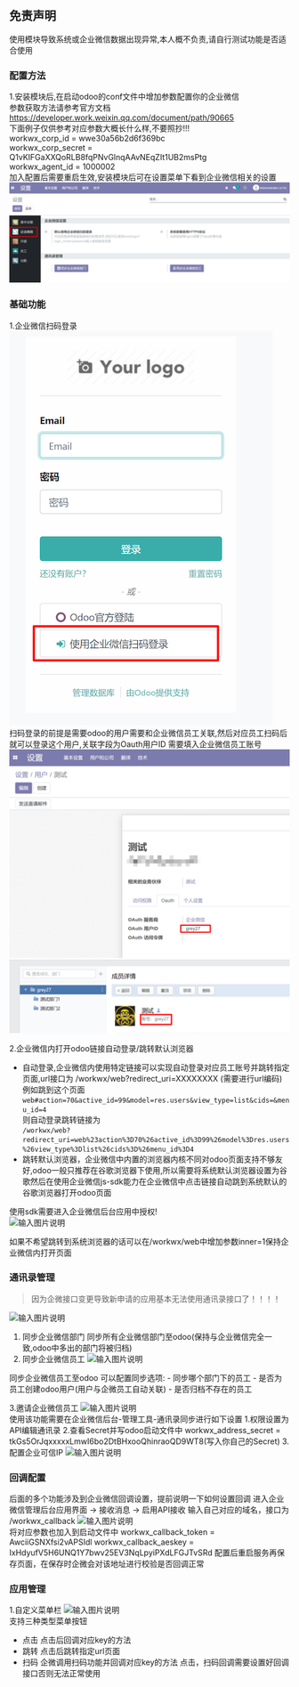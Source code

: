 ## 免责声明
使用模块导致系统或企业微信数据出现异常,本人概不负责,请自行测试功能是否适合使用
### 配置方法
1.安装模块后,在启动odoo的conf文件中增加参数配置你的企业微信  
参数获取方法请参考官方文档 https://developer.work.weixin.qq.com/document/path/90665  
下面例子仅供参考对应参数大概长什么样,不要照抄!!!  
workwx_corp_id = wwe30a56b2d6f369bc  
workwx_corp_secret = Q1vKIFGaXXQoRLB8fqPNvGlnqAAvNEqZIt1UB2msPtg  
workwx_agent_id = 1000002  
加入配置后需要重启生效,安装模块后可在设置菜单下看到企业微信相关的设置  
![输入图片说明](workwx_base/static/description/1.png)


### 基础功能
1.企业微信扫码登录  
![输入图片说明](workwx_base/static/description/2.png)  
扫码登录的前提是需要odoo的用户需要和企业微信员工关联,然后对应员工扫码后就可以登录这个用户,关联字段为Oauth用户ID 需要填入企业微信员工账号
![输入图片说明](workwx_base/static/description/3.png)  
![输入图片说明](workwx_base/static/description/4.png)  

2.企业微信内打开odoo链接自动登录/跳转默认浏览器
- 自动登录,企业微信内使用特定链接可以实现自动登录对应员工账号并跳转指定页面,url接口为 /workwx/web?redirect_uri=XXXXXXXX (需要进行url编码) 
例如跳到这个页面```web#action=70&active_id=99&model=res.users&view_type=list&cids=&menu_id=4```  
则自动登录跳转链接为  
```/workwx/web?redirect_uri=web%23action%3D70%26active_id%3D99%26model%3Dres.users%26view_type%3Dlist%26cids%3D%26menu_id%3D4```
- 跳转默认浏览器，企业微信中内置的浏览器内核不同对odoo页面支持不够友好,odoo一般只推荐在谷歌浏览器下使用,所以需要将系统默认浏览器设置为谷歌然后在使用企业微信js-sdk能力在企业微信中点击链接自动跳到系统默认的谷歌浏览器打开odoo页面

使用sdk需要进入企业微信后台应用中授权!  
![输入图片说明](workwx_base/static/description/5.png)  
  
如果不希望跳转到系统浏览器的话可以在/workwx/web中增加参数inner=1保持企业微信内打开页面



### 通讯录管理
>因为企微接口变更导致新申请的应用基本无法使用通讯录接口了！！！！  

![输入图片说明](workwx_base/static/description/6.png)  


1. 同步企业微信部门
  同步所有企业微信部门至odoo(保持与企业微信完全一致,odoo中多出的部门将被归档)
2. 同步企业微信员工
![输入图片说明](workwx_base/static/description/7.png)   

  同步企业微信员工至odoo
  可以配置同步选项:
    - 同步哪个部门下的员工
    - 是否为员工创建odoo用户(用户与企微员工自动关联)
    - 是否归档不存在的员工  

3.邀请企业微信员工
![输入图片说明](workwx_base/static/description/8.png)    
使用该功能需要在企业微信后台-管理工具-通讯录同步进行如下设置
1.权限设置为API编辑通讯录
2.查看Secret并写odoo启动文件中 workwx_address_secret = tkGs5OrJqxxxxxLmwI6bo2DtBHxooQhinraoQD9WT8(写入你自己的Secret)
3.配置企业可信IP
![输入图片说明](workwx_base/static/description/9.png)  


### 回调配置
后面的多个功能涉及到企业微信回调设置，提前说明一下如何设置回调
进入企业微信管理后台应用界面 ->  接收消息 -> 启用API接收
输入自己对应的域名，接口为 /workwx_callback
![输入图片说明](workwx_base/static/description/10.png)   
将对应参数也加入到启动文件中
workwx_callback_token = AwciiGSNXfsi2vAPSIdl
workwx_callback_aeskey = IxHdyufV5H6UNQ1Y7bwv25EV3NqLpyiPXdLFGJTvSRd
配置后重启服务再保存页面，在保存时企微会对该地址进行校验是否回调正常

### 应用管理
1.自定义菜单栏
![输入图片说明](workwx_base/static/description/11.png)  
支持三种类型菜单按钮
- 点击 点击后回调对应key的方法
- 跳转 点击后跳转指定url页面
- 扫码 企微调用扫码功能并回调对应key的方法
点击，扫码回调需要设置好回调接口否则无法正常使用